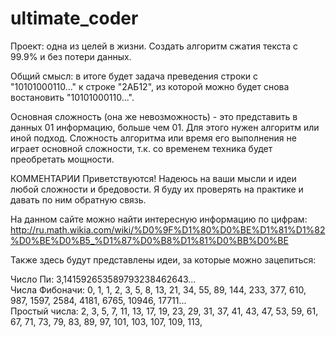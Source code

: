 # ultimate_coder
Проект: одна из целей в жизни. Создать алгоритм сжатия текста с 99.9% и без потери данных.

Общий смысл: в итоге будет задача преведения строки с "10101000110..." к строке "2АБ12", из которой можно будет снова востановить  "10101000110...".


Основная сложность (она же невозможность) - это представить в данных 01 информацию, больше чем 01. Для этого нужен алгоритм или иной подход. 
Сложность алгоритма или время его выполнения не играет основной сложности, т.к. со временем техника будет преобретать мощности. 

  
КОММЕНТАРИИ Приветствуются! Надеюсь на ваши мысли и идеи любой сложности и бредовости. Я буду их проверять на практике и давать по ним обратную связь. 

На данном сайте можно найти интересную информацию по цифрам: http://ru.math.wikia.com/wiki/%D0%9F%D1%80%D0%BE%D1%81%D1%82%D0%BE%D0%B5_%D1%87%D0%B8%D1%81%D0%BB%D0%BE

Также здесь будут представлены идеи, за которые можно зацепиться:

Число Пи: 3,141592653589793238462643...  
Числа Фибоначи: 0, 1, 1, 2, 3, 5, 8, 13, 21, 34, 55, 89, 144, 233, 377, 610, 987, 1597, 2584, 4181, 6765, 10946, 17711...   
Простый числа: 2, 3, 5, 7, 11, 13, 17, 19, 23, 29, 31, 37, 41, 43, 47, 53, 59, 61, 67, 71, 73, 79, 83, 89, 97, 101, 103, 107, 109, 113,   
